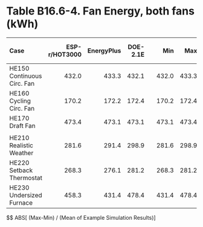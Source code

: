 # Table B16.6-4. Fan Energy, both fans (kWh)
| Case                       | ESP-r/HOT3000 | EnergyPlus | DOE-2.1E |     |   Min |   Max |  Mean | Dev % $$ |     | Analytical/Quasi-Analytical | TRNSYS18.06.0002 | 
|:-------------------------- | -------------:| ----------:| --------:| ---:| -----:| -----:| -----:| --------:| ---:| ---------------------------:| ----------------:| 
| HE150 Continuous Circ. Fan |         432.0 |      433.3 |    432.1 |     | 432.0 | 433.3 |       |      0.3 |     |                       432.0 |            432.0 | 
| HE160 Cycling Circ. Fan    |         170.2 |      172.2 |    172.4 |     | 170.2 | 172.4 |       |      1.3 |     |                       172.8 |            169.5 | 
| HE170 Draft Fan            |         473.4 |      473.1 |    473.1 |     | 473.1 | 473.4 |       |      0.1 |     |                       473.2 |            473.2 | 
|                            | 
| HE210 Realistic Weather    |         281.6 |      291.4 |    298.9 |     | 281.6 | 298.9 | 290.6 |      6.0 |     |                             |            292.1 | 
| HE220 Setback Thermostat   |         268.3 |      276.1 |    281.2 |     | 268.3 | 281.2 | 275.2 |      4.7 |     |                             |            276.6 | 
| HE230 Undersized Furnace   |         458.3 |      431.4 |    478.4 |     | 431.4 | 478.4 | 456.0 |     10.3 |     |                             |            481.6 | 

$$ ABS[ (Max-Min) / (Mean of Example Simulation Results)]


